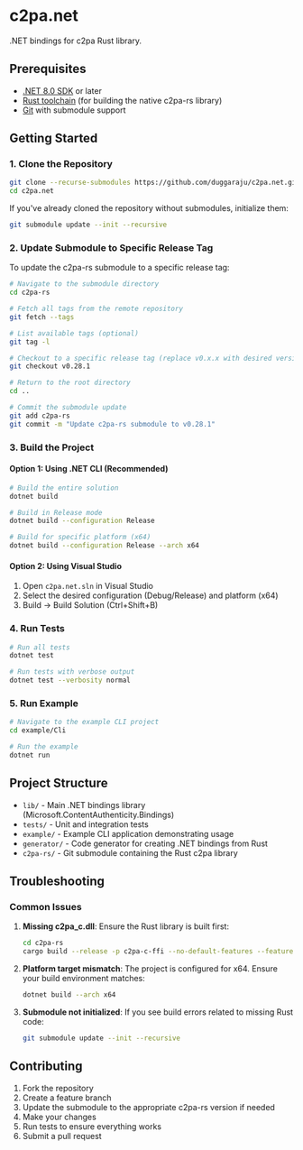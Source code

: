 # c2pa.net

.NET bindings for c2pa Rust library.

## Prerequisites

- [.NET 8.0 SDK](https://dotnet.microsoft.com/download/dotnet/8.0) or later
- [Rust toolchain](https://rustup.rs/) (for building the native c2pa-rs library)
- [Git](https://git-scm.com/) with submodule support

## Getting Started

### 1. Clone the Repository

```bash
git clone --recurse-submodules https://github.com/duggaraju/c2pa.net.git
cd c2pa.net
```

If you've already cloned the repository without submodules, initialize them:

```bash
git submodule update --init --recursive
```

### 2. Update Submodule to Specific Release Tag

To update the c2pa-rs submodule to a specific release tag:

```bash
# Navigate to the submodule directory
cd c2pa-rs

# Fetch all tags from the remote repository
git fetch --tags

# List available tags (optional)
git tag -l

# Checkout to a specific release tag (replace v0.x.x with desired version)
git checkout v0.28.1

# Return to the root directory
cd ..

# Commit the submodule update
git add c2pa-rs
git commit -m "Update c2pa-rs submodule to v0.28.1"
```

### 3. Build the Project

#### Option 1: Using .NET CLI (Recommended)

```bash
# Build the entire solution
dotnet build

# Build in Release mode
dotnet build --configuration Release

# Build for specific platform (x64)
dotnet build --configuration Release --arch x64
```

#### Option 2: Using Visual Studio

1. Open `c2pa.net.sln` in Visual Studio
2. Select the desired configuration (Debug/Release) and platform (x64)
3. Build → Build Solution (Ctrl+Shift+B)

### 4. Run Tests

```bash
# Run all tests
dotnet test

# Run tests with verbose output
dotnet test --verbosity normal
```

### 5. Run Example

```bash
# Navigate to the example CLI project
cd example/Cli

# Run the example
dotnet run
```

## Project Structure

- `lib/` - Main .NET bindings library (Microsoft.ContentAuthenticity.Bindings)
- `tests/` - Unit and integration tests
- `example/` - Example CLI application demonstrating usage
- `generator/` - Code generator for creating .NET bindings from Rust
- `c2pa-rs/` - Git submodule containing the Rust c2pa library

## Troubleshooting

### Common Issues

1. **Missing c2pa_c.dll**: Ensure the Rust library is built first:

   ```bash
   cd c2pa-rs
   cargo build --release -p c2pa-c-ffi --no-default-features --features "rust_native_crypto, file_io"
   ```

2. **Platform target mismatch**: The project is configured for x64. Ensure your build environment matches:

   ```bash
   dotnet build --arch x64
   ```

3. **Submodule not initialized**: If you see build errors related to missing Rust code:

   ```bash
   git submodule update --init --recursive
   ```

## Contributing

1. Fork the repository
2. Create a feature branch
3. Update the submodule to the appropriate c2pa-rs version if needed
4. Make your changes
5. Run tests to ensure everything works
6. Submit a pull request

